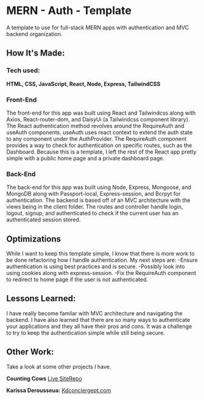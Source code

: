 # MERN - Auth - Template

A template to use for full-stack MERN apps with authentication and MVC backend organization.

<!-- **Link to project:** http://recruiters-love-seeing-live-demos.com/

![alt tag](http://placecorgi.com/1200/650) -->

## How It's Made:

### Tech used:
**HTML, CSS, JavaScript, React, Node, Express, TailwindCSS**

### Front-End
The front-end for this app was built using React and Tailwindcss along with Axios, React-router-dom, and DaisyUi (a Tailwindcss component library). The React authentication method revolves around the RequireAuth and useAuth components. useAuth uses react context to extend the auth state to any component under the AuthProvider. The RequireAuth component provides a way to check for authentication on specific routes, such as the Dashboard. Because this is a template, I left the rest of the React app pretty simple with a public home page and a private dashboard page.

### Back-End
The back-end for this app was built using Node, Express, Mongoose, and MongoDB along with Passport-local, Express-session, and Bcrpyt for authentication. The backend is based off of an MVC architecture with the views being in the client folder. The routes and controller handle login, logout, signup, and authenticated to check if the current user has an authenticated session stored.  

## Optimizations
While I want to keep this template simple, I know that there is more work to be done refactoring how I handle authentication. 
My next steps are:
-Ensure authentication is using best practices and is secure.
-Possibly look into using cookies along with express-session.
-Fix the RequireAuth component to redirect to home page if the user is not authenticated.

## Lessons Learned:
I have really become familar with MVC architecture and navigating the backend. I have also learned that there are so many ways to authenticate your applications and they all have their pros and cons. It was a challenge to try to keep the authentication simple while still being secure.

## Other Work:
Take a look at some other projects I have.

**Counting Cows** [Live Site](https://counting-cows.herokuapp.com/)[Repo](https://github.com/Blake-Larson/counting-cows)

**Karissa Derousseua:** [Kdconciergept.com](https://kdconciergept.com/)


